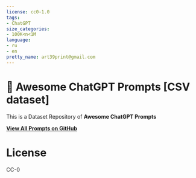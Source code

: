 ```yaml
---
license: cc0-1.0
tags:
- ChatGPT
size_categories:
- 100K<n<1M
language:
- ru
- en
pretty_name: art39print@gmail.com
---
```

<p align="center"><h1>🧠 Awesome ChatGPT Prompts [CSV dataset]</h1></p>

This is a Dataset Repository of **Awesome ChatGPT Prompts**

**[View All Prompts on GitHub](https://github.com/f/awesome-chatgpt-prompts)**

# License

CC-0